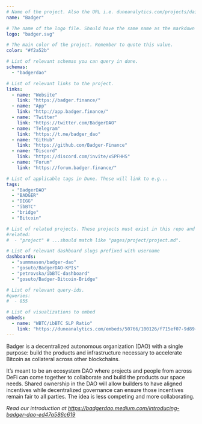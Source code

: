 ```yaml
---
# Name of the project. Also the URL i.e. duneanalytics.com/projects/dai.
name: "Badger"

# The name of the logo file. Should have the same name as the markdown file.
logo: "badger.svg"

# The main color of the project. Remember to quote this value.
color: "#f2a52b"

# List of relevant schemas you can query in dune.
schemas:
  - "badgerdao"

# List of relevant links to the project.
links:
  - name: "Website"
    link: "https://badger.finance/"
  - name: "App"
    link: "http://app.badger.finance/"
  - name: "Twitter"
    link: "https://twitter.com/BadgerDAO"
  - name: "Telegram"
    link: "https://t.me/badger_dao"
  - name: "GitHub"
    link: "https://github.com/Badger-Finance"
  - name: "Discord"
    link: "https://discord.com/invite/xSPFHHS"
  - name: "Forum"
    link: "https://forum.badger.finance/"

# List of applicable tags in Dune. These will link to e.g...
tags:
  - "BadgerDAO"
  - "BADGER"
  - "DIGG"
  - "ibBTC"
  - "bridge"
  - "Bitcoin"

# List of related projects. These projects must exist in this repo and the name...
#related:
#  - "project" # ...should match like "pages/project/project.md".

# List of relevant dashboard slugs prefixed with username
dashboards:
  - "summmason/badger-dao"
  - "gosuto/BadgerDAO-KPIs"
  - "petrovska/ibBTC-dashboard"
  - "gosuto/Badger-Bitcoin-Bridge"

# List of relevant query-ids.
#queries:
#  - 855

# List of visualizations to embed
embeds:
  - name: "WBTC/ibBTC SLP Ratio"
    link: "https://duneanalytics.com/embeds/50766/100126/f715ef07-9d89-4196-903f-f258b1cda841"
---
```


Badger is a decentralized autonomous organization (DAO) with a single purpose: build the products and infrastructure necessary to accelerate Bitcoin as collateral across other blockchains.

It’s meant to be an ecosystem DAO where projects and people from across DeFi can come together to collaborate and build the products our space needs. Shared ownership in the DAO will allow builders to have aligned incentives while decentralized governance can ensure those incentives remain fair to all parties. The idea is less competing and more collaborating.

*Read our introduction at https://badgerdao.medium.com/introducing-badger-dao-ed47a586c619*
